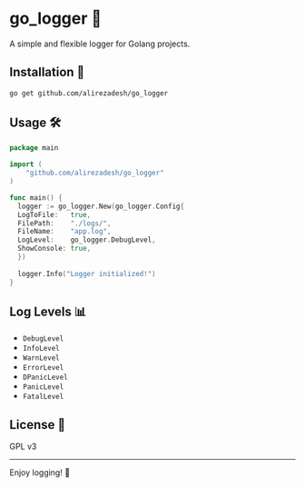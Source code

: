 # go_logger 📘

A simple and flexible logger for Golang projects.

## Installation 🚀

```sh
go get github.com/alirezadesh/go_logger
```

## Usage 🛠️

```go
package main

import (
	"github.com/alirezadesh/go_logger"
)

func main() {
  logger := go_logger.New(go_logger.Config{
  LogToFile:   true,
  FilePath:    "./logs/",
  FileName:    "app.log",
  LogLevel:    go_logger.DebugLevel,
  ShowConsole: true,
  })
  
  logger.Info("Logger initialized!")
}
```

## Log Levels 📊
 - `DebugLevel`
 - `InfoLevel`
 - `WarnLevel`
 - `ErrorLevel`
 - `DPanicLevel`
 - `PanicLevel`
 - `FatalLevel`

## License 📝
GPL v3

---

Enjoy logging! 🚀

